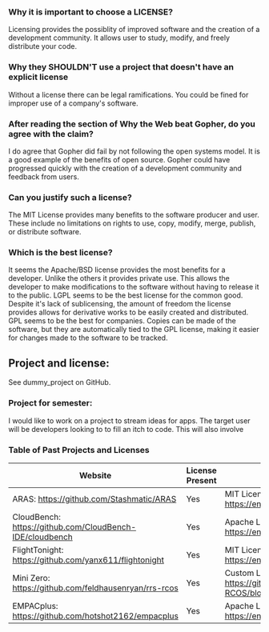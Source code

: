 ### Why it is important to choose a LICENSE?
Licensing provides the possiblity of improved software and the creation of a development community. It allows user to study, modify, and freely distribute your code.

### Why they SHOULDN'T use a project that doesn't have an explicit license
Without a license there can be legal ramifications. You could be fined for improper use of a company's software. 

### After reading the section of Why the Web beat Gopher, do you agree with the claim?
I do agree that Gopher did fail by not following the open systems model. It is a good example of the benefits of open source. Gopher could have progressed quickly with the creation of a development community and feedback from users.

### Can you justify such a license?
The MIT License provides many benefits to the software producer and user. These include no limitations on rights to use, copy, modify, merge, publish, or distribute software.

### Which is the best license?
It seems the Apache/BSD license provides the most benefits for a developer. Unlike the others it provides private use. This allows the developer to make modifications to the software without having to release it to the public. LGPL seems to be the best license for the common good. Despite it's lack of sublicensing, the amount of freedom the license provides allows for derivative works to be easily created and distributed. GPL seems to be the best for companies. Copies can be made of the software, but they are automatically tied to the GPL license, making it easier for changes made to the software to be tracked.

## Project and license:
See dummy_project on GitHub. 

### Project for semester:
I would like to work on a project to stream ideas for apps. The target user will be developers looking to to fill an itch to code. This will also involve  

### Table of Past Projects and Licenses
|   Website      |   License Present     |    License    |
| -------------  |-------------          | ------------- |
| ARAS: https://github.com/Stashmatic/ARAS |Yes| MIT License: https://en.wikipedia.org/wiki/MIT_License   |
| CloudBench: https://github.com/CloudBench-IDE/cloudbench |Yes| Apache License: https://en.wikipedia.org/wiki/Apache_License   |
| FlightTonight: https://github.com/yanx611/flightonight | Yes|  MIT License: https://en.wikipedia.org/wiki/MIT_License |
| Mini Zero: https://github.com/feldhausenryan/rrs-rcos | Yes|  Custom License: https://github.com/feldhausenryan/RRS-RCOS/blob/master/LICENSE.txt |
| EMPACplus: https://github.com/hotshot2162/empacplus | Yes|  Apache License: https://en.wikipedia.org/wiki/Apache_License |

